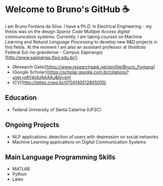 # Welcome to Bruno's GitHub :coffee: 

<!--
**fontanads/fontanads** is a ✨ _special_ ✨ repository because its `README.md` (this file) appears on your GitHub profile.

Here are some ideas to get you started:

- 🔭 I’m currently working on ...
- 🌱 I’m currently learning ...
- 👯 I’m looking to collaborate on ...
- 🤔 I’m looking for help with ...
- 💬 Ask me about ...
- 📫 How to reach me: ...
- 😄 Pronouns: ...
- ⚡ Fun fact: ...
-->

I am Bruno Fontana da Silva. I have a Ph.D. in Electrical Engineering - my thesis was on the design _Sparse Code Multiple Access digital_ communication systems.
Currently, I am taking courses on Machine Learning and _Natural Language Processing_ to develop new R&D projects in this fields.
At the moment I am also an assistant professor at (Instituto Federal Sul-rio-grandense - Campus Sapiranga)[http://www.sapiranga.ifsul.edu.br/].

- (Research Gate)[https://www.researchgate.net/profile/Bruno_Fontana]
- (Google Scholar)[https://scholar.google.com.br/citations?user=vAY4olUAAAAJ&hl=en]
- (CV)[http://lattes.cnpq.br/0704140512805010]

## Education

- Federal University of Santa Catarina (UFSC)

## Ongoing Projects

- NLP applications: detection of users with depression on social networks 
- Machine Learning applications on Digital Communication Systems

## Main Language Programming Skills

- MATLAB
- Python
- Latex
